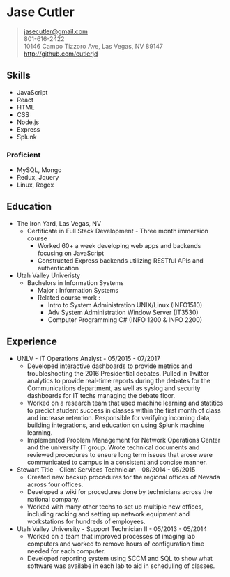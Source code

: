 # Jase Cutler
> jasecutler@gmail.com  
> 801-616-2422  
> 10146 Campo Tizzoro Ave, Las Vegas, NV 89147  
> http://github.com/cutlerjd  

## Skills
* JavaScript
* React
* HTML
* CSS
* Node.js
* Express
* Splunk

### Proficient
* MySQL, Mongo
* Redux, Jquery
* Linux, Regex



## Education
* The Iron Yard, Las Vegas, NV  
  * Certificate in Full Stack Development - Three month immersion course
    * Worked 60+ a week developing web apps and backends focusing on JavaScript
    * Constructed Express backends utilizing RESTful APIs and authentication
* Utah Valley Univeristy
  * Bachelors in Information Systems
    * Major : Information Systems
    * Related course work :  
      * Intro to System Administration UNIX/Linux (INFO1510)
      * Adv System Administration Window Server (IT3530)
      * Computer Programming C# (INFO 1200 & INFO 2200)

## Experience
* UNLV - IT Operations Analyst - 05/2015 - 07/2017
   * Developed interactive dashboards to provide metrics and troubleshooting the 2016 Presidential debates. Pulled in Twitter analytics to provide real-time reports during the debates for the Communications department, as well as syslog and security dashboards for IT techs managing the debate floor.
   * Worked on a research team that used machine learning and statitics to predict student success in classes within the first month of class and increase retention. Responsible for verifying incoming data, building integrations, and education on using Splunk machine learning.
   * Implemented Problem Management for Network Operations Center and the university IT group. Wrote technical documents and reviewed procedures to ensure long term issues that arose were communicated to campus in a consistent and concise manner.
* Stewart Title - Client Services Technician - 08/2014 - 05/2015
  * Created new backup procedures for the regional offices of Nevada across four offices.
  * Developed a wiki for procedures done by technicians across the national company.
  * Worked with many other techs to set up multiple new offices, including racking and setting up network equipment and workstations for hundreds of employees.
* Utah Valley University - Support Technician II - 05/2013 - 05/2014
  * Worked on a team that improved processes of imaging lab computers and worked to remove hours of configuration time needed for each computer.
  * Developed reporting system using SCCM and SQL to show what software was availabe in each lab to aid in scheduling of classes.